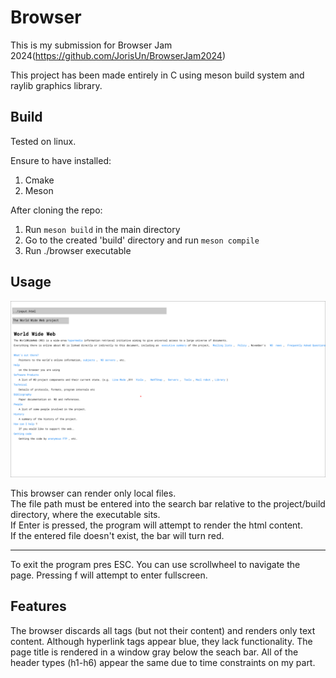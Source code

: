 # Browser

This is my submission for Browser Jam 2024(https://github.com/JorisUn/BrowserJam2024)

This project has been made entirely in C using meson build system and raylib graphics library.

## Build

Tested on linux.

Ensure to have installed:
1. Cmake
2. Meson

After cloning the repo:
1. Run `meson build` in the main directory
2. Go to the created 'build' directory and run `meson compile`
3. Run ./browser executable

## Usage

![Screenshot](screenshot.png "Screenshot")

This browser can render only local files.  
The file path must be entered into the search bar relative to the project/build directory, where the executable sits.  
If Enter is pressed, the program will attempt to render the html content.  
If the entered file doesn't exist, the bar will turn red.  

---

To exit the program pres ESC.
You can use scrollwheel to navigate the page.
Pressing f will attempt to enter fullscreen.

## Features

The browser discards all tags (but not their content) and renders only text content.
Although hyperlink tags appear blue, they lack functionality.
The page title is rendered in a window gray below the seach bar.
All of the header types (h1-h6) appear the same due to time constraints on my part.
